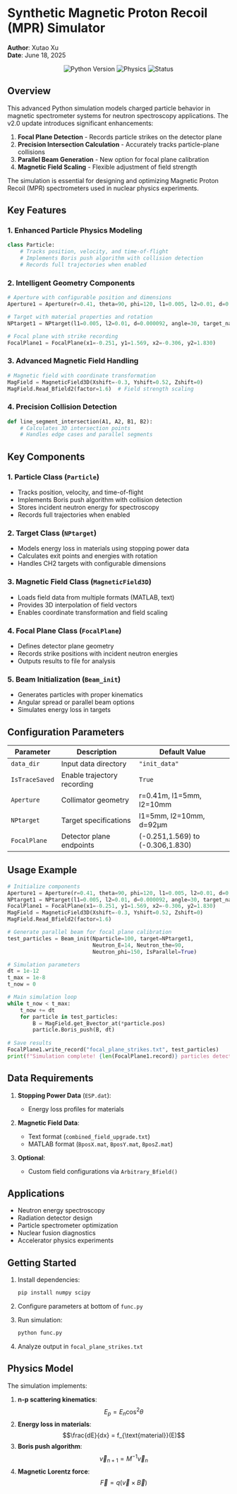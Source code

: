 # Synthetic Magnetic Proton Recoil (MPR) Simulator

**Author**: Xutao Xu  
**Date**: June 18, 2025  

<div align="center">
  <img src="https://img.shields.io/badge/Python-3.8%2B-blue" alt="Python Version">
  <img src="https://img.shields.io/badge/Physics-Nuclear%20Spectroscopy-green" alt="Physics">
  <img src="https://img.shields.io/badge/Status-Active-brightgreen" alt="Status">
</div>

## Overview
This advanced Python simulation models charged particle behavior in magnetic spectrometer systems for neutron spectroscopy applications. The v2.0 update introduces significant enhancements:

1. **Focal Plane Detection** - Records particle strikes on the detector plane
2. **Precision Intersection Calculation** - Accurately tracks particle-plane collisions
3. **Parallel Beam Generation** - New option for focal plane calibration
4. **Magnetic Field Scaling** - Flexible adjustment of field strength

The simulation is essential for designing and optimizing Magnetic Proton Recoil (MPR) spectrometers used in nuclear physics experiments.

## Key Features

### 1. Enhanced Particle Physics Modeling
```python
class Particle:
    # Tracks position, velocity, and time-of-flight
    # Implements Boris push algorithm with collision detection
    # Records full trajectories when enabled
```

### 2. Intelligent Geometry Components
```python
# Aperture with configurable position and dimensions
Aperture1 = Aperture(r=0.41, theta=90, phi=120, l1=0.005, l2=0.01, d=0.05)

# Target with material properties and rotation
NPtarget1 = NPtarget(l1=0.005, l2=0.01, d=0.000092, angle=30, target_name="CH2")

# Focal plane with strike recording
FocalPlane1 = FocalPlane(x1=-0.251, y1=1.569, x2=-0.306, y2=1.830)
```

### 3. Advanced Magnetic Field Handling
```python
# Magnetic field with coordinate transformation
MagField = MagneticField3D(Xshift=-0.3, Yshift=0.52, Zshift=0)
MagField.Read_Bfield2(factor=1.6)  # Field strength scaling
```

### 4. Precision Collision Detection
```python
def line_segment_intersection(A1, A2, B1, B2):
    # Calculates 3D intersection points
    # Handles edge cases and parallel segments
```

## Key Components

### 1. Particle Class (`Particle`)
- Tracks position, velocity, and time-of-flight
- Implements Boris push algorithm with collision detection
- Stores incident neutron energy for spectroscopy
- Records full trajectories when enabled

### 2. Target Class (`NPtarget`)
- Models energy loss in materials using stopping power data
- Calculates exit points and energies with rotation
- Handles CH2 targets with configurable dimensions

### 3. Magnetic Field Class (`MagneticField3D`)
- Loads field data from multiple formats (MATLAB, text)
- Provides 3D interpolation of field vectors
- Enables coordinate transformation and field scaling

### 4. Focal Plane Class (`FocalPlane`)
- Defines detector plane geometry
- Records strike positions with incident neutron energies
- Outputs results to file for analysis

### 5. Beam Initialization (`Beam_init`)
- Generates particles with proper kinematics
- Angular spread or parallel beam options
- Simulates energy loss in targets

## Configuration Parameters
| Parameter | Description | Default Value |
|-----------|-------------|---------------|
| `data_dir` | Input data directory | `"init_data"` |
| `IsTraceSaved` | Enable trajectory recording | `True` |
| `Aperture` | Collimator geometry | r=0.41m, l1=5mm, l2=10mm |
| `NPtarget` | Target specifications | l1=5mm, l2=10mm, d=92μm |
| `FocalPlane` | Detector plane endpoints | (-0.251,1.569) to (-0.306,1.830) |

## Usage Example

```python
# Initialize components
Aperture1 = Aperture(r=0.41, theta=90, phi=120, l1=0.005, l2=0.01, d=0.05)
NPtarget1 = NPtarget(l1=0.005, l2=0.01, d=0.000092, angle=30, target_name="CH2")
FocalPlane1 = FocalPlane(x1=-0.251, y1=1.569, x2=-0.306, y2=1.830)
MagField = MagneticField3D(Xshift=-0.3, Yshift=0.52, Zshift=0)
MagField.Read_Bfield2(factor=1.6)

# Generate parallel beam for focal plane calibration
test_particles = Beam_init(Nparticle=100, target=NPtarget1, 
                           Neutron_E=14, Neutron_the=90, 
                           Neutron_phi=150, IsParallel=True)

# Simulation parameters
dt = 1e-12
t_max = 1e-8
t_now = 0

# Main simulation loop
while t_now < t_max:
    t_now += dt
    for particle in test_particles:
        B = MagField.get_Bvector_at(*particle.pos)
        particle.Boris_push(B, dt)
        
# Save results
FocalPlane1.write_record("focal_plane_strikes.txt", test_particles)
print(f"Simulation complete! {len(FocalPlane1.record)} particles detected.")
```

## Data Requirements
1. **Stopping Power Data** (`ESP.dat`):
   - Energy loss profiles for materials
   
2. **Magnetic Field Data**:
   - Text format (`combined_field_upgrade.txt`)
   - MATLAB format (`BposX.mat`, `BposY.mat`, `BposZ.mat`)
   
3. **Optional**:
   - Custom field configurations via `Arbitrary_Bfield()`

## Applications
- Neutron energy spectroscopy
- Radiation detector design
- Particle spectrometer optimization
- Nuclear fusion diagnostics
- Accelerator physics experiments

## Getting Started
1. Install dependencies:
   ```bash
   pip install numpy scipy
   ```

2. Configure parameters at bottom of `func.py`

3. Run simulation:
   ```bash
   python func.py
   ```

4. Analyze output in `focal_plane_strikes.txt`

## Physics Model
The simulation implements:
1. **n-p scattering kinematics**:
   $$E_p = E_n \cos^2\theta$$
2. **Energy loss in materials**:
   $$\frac{dE}{dx} = f_{\text{material}}(E)$$
3. **Boris push algorithm**:
   $$\vec{v}_{n+1} = M^{-1} \vec{v}_n$$
4. **Magnetic Lorentz force**:
   $$\vec{F} = q(\vec{v} \times \vec{B})$$
